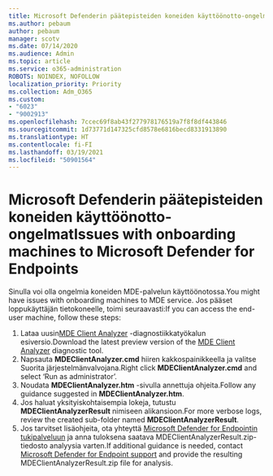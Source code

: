 ```yaml
---
title: Microsoft Defenderin päätepisteiden koneiden käyttöönotto-ongelmat
ms.author: pebaum
author: pebaum
manager: scotv
ms.date: 07/14/2020
ms.audience: Admin
ms.topic: article
ms.service: o365-administration
ROBOTS: NOINDEX, NOFOLLOW
localization_priority: Priority
ms.collection: Adm_O365
ms.custom:
- "6023"
- "9002913"
ms.openlocfilehash: 7ccec69f8ab43f277978176519a7f8f8df443846
ms.sourcegitcommit: 1d73771d147325cfd8578e6816becd8331913890
ms.translationtype: HT
ms.contentlocale: fi-FI
ms.lasthandoff: 03/19/2021
ms.locfileid: "50901564"
---
```

# <a name="issues-with-onboarding-machines-to-microsoft-defender-for-endpoints"></a><span data-ttu-id="c1ba1-102">Microsoft Defenderin päätepisteiden koneiden käyttöönotto-ongelmat</span><span class="sxs-lookup"><span data-stu-id="c1ba1-102">Issues with onboarding machines to Microsoft Defender for Endpoints</span></span>

<span data-ttu-id="c1ba1-103">Sinulla voi olla ongelmia koneiden MDE-palvelun käyttöönotossa.</span><span class="sxs-lookup"><span data-stu-id="c1ba1-103">You might have issues with onboarding machines to MDE service.</span></span> <span data-ttu-id="c1ba1-104">Jos pääset loppukäyttäjän tietokoneelle, toimi seuraavasti:</span><span class="sxs-lookup"><span data-stu-id="c1ba1-104">If you can access the end-user machine, follow these steps:</span></span>

1. <span data-ttu-id="c1ba1-105">Lataa uusin[MDE Client Analyzer](https://aka.ms/betamdeanalyzer) -diagnostiikkatyökalun esiversio.</span><span class="sxs-lookup"><span data-stu-id="c1ba1-105">Download the latest preview version of the [MDE Client Analyzer](https://aka.ms/betamdeanalyzer) diagnostic tool.</span></span>
2. <span data-ttu-id="c1ba1-106">Napsauta **MDEClientAnalyzer.cmd** hiiren kakkospainikkeella ja valitse Suorita järjestelmänvalvojana.</span><span class="sxs-lookup"><span data-stu-id="c1ba1-106">Right click **MDEClientAnalyzer.cmd** and select ‘Run as administrator’.</span></span>
3. <span data-ttu-id="c1ba1-107">Noudata **MDEClientAnalyzer.htm** -sivulla annettuja ohjeita.</span><span class="sxs-lookup"><span data-stu-id="c1ba1-107">Follow any guidance suggested in **MDEClientAnalyzer.htm**.</span></span>
4. <span data-ttu-id="c1ba1-108">Jos haluat yksityiskohtaisempia lokeja, tutustu **MDEClientAnalyzerResult** nimiseen alikansioon.</span><span class="sxs-lookup"><span data-stu-id="c1ba1-108">For more verbose logs, review the created sub-folder named **MDEClientAnalyzerResult**.</span></span>
5. <span data-ttu-id="c1ba1-109">Jos tarvitset lisäohjeita, ota yhteyttä [Microsoft Defender for Endpointin tukipalveluun](https://docs.microsoft.com/windows/security/threat-protection/microsoft-defender-atp/contact-support) ja anna tuloksena saatava MDEClientAnalyzerResult.zip-tiedosto analyysia varten.</span><span class="sxs-lookup"><span data-stu-id="c1ba1-109">If additional guidance is needed, contact [Microsoft Defender for Endpoint support](https://docs.microsoft.com/windows/security/threat-protection/microsoft-defender-atp/contact-support) and provide the resulting MDEClientAnalyzerResult.zip file for analysis.</span></span>
